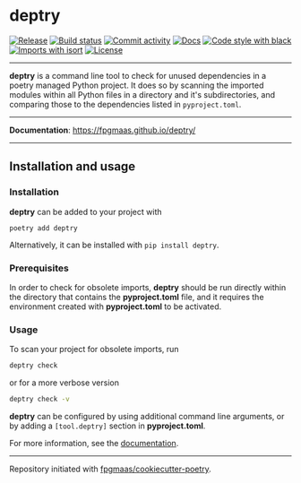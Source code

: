 # deptry

[![Release](https://img.shields.io/github/v/release/fpgmaas/deptry)](https://img.shields.io/github/v/release/fpgmaas/deptry)
[![Build status](https://img.shields.io/github/workflow/status/fpgmaas/deptry/merge-to-main)](https://img.shields.io/github/workflow/status/fpgmaas/deptry/merge-to-main)
[![Commit activity](https://img.shields.io/github/commit-activity/m/fpgmaas/deptry)](https://img.shields.io/github/commit-activity/m/fpgmaas/deptry)
[![Docs](https://img.shields.io/badge/docs-gh--pages-blue)](https://fpgmaas.github.io/deptry/)
[![Code style with black](https://img.shields.io/badge/code%20style-black-000000.svg)](https://github.com/psf/black)
[![Imports with isort](https://img.shields.io/badge/%20imports-isort-%231674b1)](https://pycqa.github.io/isort/)
[![License](https://img.shields.io/github/license/fpgmaas/deptry)](https://img.shields.io/github/license/fpgmaas/deptry)

---

__deptry__ is a command line tool to check for unused dependencies in a poetry managed Python project. It does so by scanning the imported modules within all Python files in 
a directory and it's subdirectories, and comparing those to the dependencies listed in `pyproject.toml`. 

---

**Documentation**: <https://fpgmaas.github.io/deptry/>

---

## Installation and usage

### Installation

__deptry__ can be added to your project with 

```
poetry add deptry
```

Alternatively, it can be installed with `pip install deptry`.

### Prerequisites

In order to check for obsolete imports, __deptry__ should be run directly within the directory that contains the __pyproject.toml__ file, and it requires the environment created with __pyproject.toml__ to be activated.

### Usage

To scan your project for obsolete imports, run

```sh
deptry check
```

or for a more verbose version

```sh
deptry check -v
```

__deptry__ can be configured by using additional command line arguments, or 
by adding a `[tool.deptry]` section in __pyproject.toml__.

For more information, see the [documentation](https://fpgmaas.github.io/deptry/).

---

Repository initiated with [fpgmaas/cookiecutter-poetry](https://github.com/fpgmaas/cookiecutter-poetry).